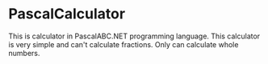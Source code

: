 # PascalCalculator
This is calculator in PascalABC.NET programming language.
This calculator is very simple and can't calculate fractions. Only can calculate whole numbers.
